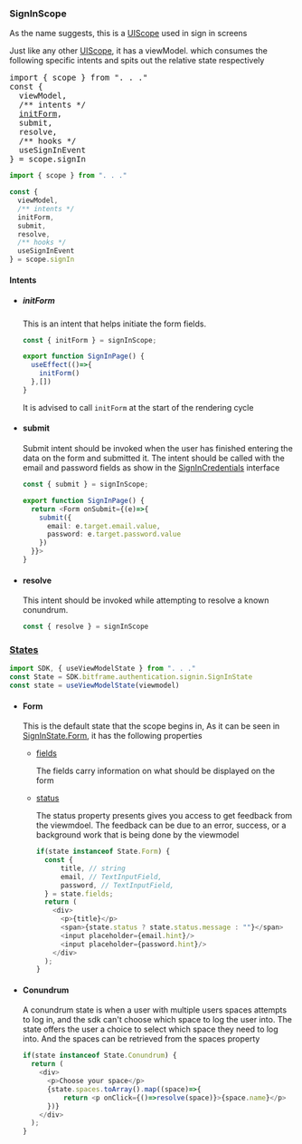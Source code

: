 ### SignInScope

As the name suggests, this is a [UIScope](./UIScope.md) used in sign in screens

Just like any other [UIScope](./UIScope.md), it has a viewModel. which consumes the following specific intents and spits out the relative state respectively

<pre class="highlight highlight-source-ts position-relative overflow-auto">
import { scope } from ". . ."
const {
  viewModel,
  /** intents */
  <a href="#initform">initForm</a>,
  submit,
  resolve,
  /** hooks */
  useSignInEvent
} = scope.signIn
</pre>

```typescript
import { scope } from ". . ."

const {
  viewModel,
  /** intents */
  initForm,
  submit,
  resolve,
  /** hooks */
  useSignInEvent
} = scope.signIn
```

#### Intents

- ##### initForm

  This is an intent that helps initiate the form fields.
  ```typescript
  const { initForm } = signInScope;
  
  export function SignInPage() {
    useEffect(()=>{
      initForm()
    },[])
  }
  ```

  It is advised to call `initForm` at the start of the rendering cycle
- #### submit

  Submit intent should be invoked when the user has finished entering the data on the form and submitted it. The intent should be called with the email and password fields as show in
  the [SignInCredentials](../../../bitframe-authentication/services/client/core/src/jsMain/kotlin/bitframe/authentication/signin/exports/SignInCredentials.kt) interface
  ```typescript
  const { submit } = signInScope;
  
  export function SignInPage() {
    return <Form onSubmit={(e)=>{
      submit({
        email: e.target.email.value,
        password: e.target.password.value
      })
    }}>
  }
  ```

- #### resolve

  This intent should be invoked while attempting to resolve a known conundrum.

  ```typescript
  const { resolve } = signInScope
  ```

### [States](../../../bitframe-sdk/client/core/src/commonMain/kotlin/bitframe/authentication/signin/SignInState.kt)

```typescript
import SDK, { useViewModelState } from ". . ."
const State = SDK.bitframe.authentication.signin.SignInState
const state = useViewModelState(viewmodel)
```

- #### Form

  This is the default state that the scope begins in, As it can be seen in [SignInState.Form](../../../bitframe-sdk/client/core/src/commonMain/kotlin/bitframe/authentication/signin/SignInState.kt), it
  has the following properties

    - [fields](../../../bitframe-sdk/client/core/src/commonMain/kotlin/bitframe/authentication/signin/SignInFormFields.kt)

      The fields carry information on what should be displayed on the form

    - [status](../../../bitframe-utils/presenters/core/src/commonMain/kotlin/presenters/feedbacks/FormFeedback.kt)

      The status property presents gives you access to get feedback from the viewmdoel. The feedback can be due to an error, success, or a background work that is being done by the viewmodel

      ```typescript      
      if(state instanceof State.Form) {
        const { 
            title, // string
            email, // TextInputField,
            password, // TextInputField, 
        } = state.fields;
        return (
          <div>
            <p>{title}</p>
            <span>{state.status ? state.status.message : ""}</span>
            <input placeholder={email.hint}/>
            <input placeholder={password.hint}/>
          </div>
        );
      }
      ```
- #### Conundrum
  A conundrum state is when a user with multiple users spaces attempts to log in, and the sdk can't choose which space to log the user into. The state offers the user a choice to select which space
  they need to log into. And the spaces can be retrieved from the spaces property

  ```typescript      
  if(state instanceof State.Conundrum) {
    return (
      <div>
        <p>Choose your space</p>
        {state.spaces.toArray().map((space)=>{
            return <p onClick={()=>resolve(space)}>{space.name}</p>
        })}
      </div>
    );
  }
  ```